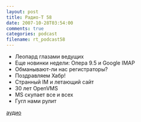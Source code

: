 ```yaml
---
layout: post
title: Радио-Т 58
date: 2007-10-28T03:54:00
comments: true
categories: podcast
filename: rt_podcast58
---
```


- Леопард глазами ведущих
- Еще новинки недели: Опера 9.5 и Google IMAP
- Обманывают-ли нас регистраторы?
- Поздравляем Хабр!
- Странный IM и летающий сайт
- 30 лет OpenVMS
- MS скупает все и всех
- Гугл нами рулит

[аудио](http://cdn.radio-t.com/rt_podcast58.mp3)
<audio src="http://cdn.radio-t.com/rt_podcast58.mp3" preload="none"></audio>

